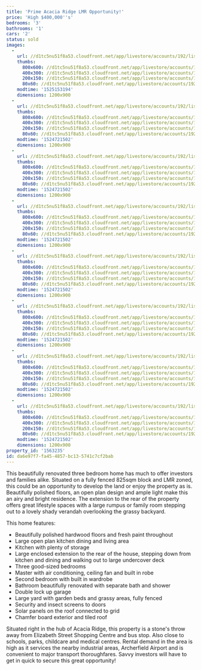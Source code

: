 ```yaml
---
title: 'Prime Acacia Ridge LMR Opportunity!'
price: 'High $400,000''s'
bedrooms: '3'
bathrooms: '1'
cars: '2'
status: sold
images:
  -
    url: //d1tc5nu51f8a53.cloudfront.net/app/livestore/accounts/192/listings/1463685/images/Elizabeth-49-Front-D_8625677799_20180501033949.jpg
    thumbs:
      800x600: //d1tc5nu51f8a53.cloudfront.net/app/livestore/accounts/192/listings/1463685/images/Elizabeth-49-Front-D_8625677799_20180501033949_800x600.jpg
      400x300: //d1tc5nu51f8a53.cloudfront.net/app/livestore/accounts/192/listings/1463685/images/Elizabeth-49-Front-D_8625677799_20180501033949_400x300.jpg
      200x150: //d1tc5nu51f8a53.cloudfront.net/app/livestore/accounts/192/listings/1463685/images/Elizabeth-49-Front-D_8625677799_20180501033949_200x150.jpg
      80x60: //d1tc5nu51f8a53.cloudfront.net/app/livestore/accounts/192/listings/1463685/images/Elizabeth-49-Front-D_8625677799_20180501033949_80x60.jpg
    modtime: '1525153194'
    dimensions: 1200x900
  -
    url: //d1tc5nu51f8a53.cloudfront.net/app/livestore/accounts/192/listings/1463685/images/elizabeth-49-block-d_1139645798_20180426024151.jpg
    thumbs:
      800x600: //d1tc5nu51f8a53.cloudfront.net/app/livestore/accounts/192/listings/1463685/images/elizabeth-49-block-d_1139645798_20180426024151_800x600.jpg
      400x300: //d1tc5nu51f8a53.cloudfront.net/app/livestore/accounts/192/listings/1463685/images/elizabeth-49-block-d_1139645798_20180426024151_400x300.jpg
      200x150: //d1tc5nu51f8a53.cloudfront.net/app/livestore/accounts/192/listings/1463685/images/elizabeth-49-block-d_1139645798_20180426024151_200x150.jpg
      80x60: //d1tc5nu51f8a53.cloudfront.net/app/livestore/accounts/192/listings/1463685/images/elizabeth-49-block-d_1139645798_20180426024151_80x60.jpg
    modtime: '1524721502'
    dimensions: 1200x900
  -
    url: //d1tc5nu51f8a53.cloudfront.net/app/livestore/accounts/192/listings/1463685/images/Elizabeth-49-Deck-Da_7823772439_20180426034441.jpg
    thumbs:
      800x600: //d1tc5nu51f8a53.cloudfront.net/app/livestore/accounts/192/listings/1463685/images/Elizabeth-49-Deck-Da_7823772439_20180426034441_800x600.jpg
      400x300: //d1tc5nu51f8a53.cloudfront.net/app/livestore/accounts/192/listings/1463685/images/Elizabeth-49-Deck-Da_7823772439_20180426034441_400x300.jpg
      200x150: //d1tc5nu51f8a53.cloudfront.net/app/livestore/accounts/192/listings/1463685/images/Elizabeth-49-Deck-Da_7823772439_20180426034441_200x150.jpg
      80x60: //d1tc5nu51f8a53.cloudfront.net/app/livestore/accounts/192/listings/1463685/images/Elizabeth-49-Deck-Da_7823772439_20180426034441_80x60.jpg
    modtime: '1524721502'
    dimensions: 1200x900
  -
    url: //d1tc5nu51f8a53.cloudfront.net/app/livestore/accounts/192/listings/1463685/images/Elizabeth-49-Living-_8041938549_20180426034433.jpg
    thumbs:
      800x600: //d1tc5nu51f8a53.cloudfront.net/app/livestore/accounts/192/listings/1463685/images/Elizabeth-49-Living-_8041938549_20180426034433_800x600.jpg
      400x300: //d1tc5nu51f8a53.cloudfront.net/app/livestore/accounts/192/listings/1463685/images/Elizabeth-49-Living-_8041938549_20180426034433_400x300.jpg
      200x150: //d1tc5nu51f8a53.cloudfront.net/app/livestore/accounts/192/listings/1463685/images/Elizabeth-49-Living-_8041938549_20180426034433_200x150.jpg
      80x60: //d1tc5nu51f8a53.cloudfront.net/app/livestore/accounts/192/listings/1463685/images/Elizabeth-49-Living-_8041938549_20180426034433_80x60.jpg
    modtime: '1524721502'
    dimensions: 1200x900
  -
    url: //d1tc5nu51f8a53.cloudfront.net/app/livestore/accounts/192/listings/1463685/images/Elizabeth-49-Rumpus-_9454214079_20180426034438.jpg
    thumbs:
      800x600: //d1tc5nu51f8a53.cloudfront.net/app/livestore/accounts/192/listings/1463685/images/Elizabeth-49-Rumpus-_9454214079_20180426034438_800x600.jpg
      400x300: //d1tc5nu51f8a53.cloudfront.net/app/livestore/accounts/192/listings/1463685/images/Elizabeth-49-Rumpus-_9454214079_20180426034438_400x300.jpg
      200x150: //d1tc5nu51f8a53.cloudfront.net/app/livestore/accounts/192/listings/1463685/images/Elizabeth-49-Rumpus-_9454214079_20180426034438_200x150.jpg
      80x60: //d1tc5nu51f8a53.cloudfront.net/app/livestore/accounts/192/listings/1463685/images/Elizabeth-49-Rumpus-_9454214079_20180426034438_80x60.jpg
    modtime: '1524721502'
    dimensions: 1200x900
  -
    url: //d1tc5nu51f8a53.cloudfront.net/app/livestore/accounts/192/listings/1463685/images/Elizabeth-49-Bed2-Da_2558508484_20180426034426.jpg
    thumbs:
      800x600: //d1tc5nu51f8a53.cloudfront.net/app/livestore/accounts/192/listings/1463685/images/Elizabeth-49-Bed2-Da_2558508484_20180426034426_800x600.jpg
      400x300: //d1tc5nu51f8a53.cloudfront.net/app/livestore/accounts/192/listings/1463685/images/Elizabeth-49-Bed2-Da_2558508484_20180426034426_400x300.jpg
      200x150: //d1tc5nu51f8a53.cloudfront.net/app/livestore/accounts/192/listings/1463685/images/Elizabeth-49-Bed2-Da_2558508484_20180426034426_200x150.jpg
      80x60: //d1tc5nu51f8a53.cloudfront.net/app/livestore/accounts/192/listings/1463685/images/Elizabeth-49-Bed2-Da_2558508484_20180426034426_80x60.jpg
    modtime: '1524721502'
    dimensions: 1200x900
  -
    url: //d1tc5nu51f8a53.cloudfront.net/app/livestore/accounts/192/listings/1463685/images/Elizabeth-49-Bed1-Da_1280183572_20180426034432.jpg
    thumbs:
      800x600: //d1tc5nu51f8a53.cloudfront.net/app/livestore/accounts/192/listings/1463685/images/Elizabeth-49-Bed1-Da_1280183572_20180426034432_800x600.jpg
      400x300: //d1tc5nu51f8a53.cloudfront.net/app/livestore/accounts/192/listings/1463685/images/Elizabeth-49-Bed1-Da_1280183572_20180426034432_400x300.jpg
      200x150: //d1tc5nu51f8a53.cloudfront.net/app/livestore/accounts/192/listings/1463685/images/Elizabeth-49-Bed1-Da_1280183572_20180426034432_200x150.jpg
      80x60: //d1tc5nu51f8a53.cloudfront.net/app/livestore/accounts/192/listings/1463685/images/Elizabeth-49-Bed1-Da_1280183572_20180426034432_80x60.jpg
    modtime: '1524721502'
    dimensions: 1200x900
  -
    url: //d1tc5nu51f8a53.cloudfront.net/app/livestore/accounts/192/listings/1463685/images/Elizabeth-49-Bathroo_3516399602_20180426034442.jpg
    thumbs:
      800x600: //d1tc5nu51f8a53.cloudfront.net/app/livestore/accounts/192/listings/1463685/images/Elizabeth-49-Bathroo_3516399602_20180426034442_800x600.jpg
      400x300: //d1tc5nu51f8a53.cloudfront.net/app/livestore/accounts/192/listings/1463685/images/Elizabeth-49-Bathroo_3516399602_20180426034442_400x300.jpg
      200x150: //d1tc5nu51f8a53.cloudfront.net/app/livestore/accounts/192/listings/1463685/images/Elizabeth-49-Bathroo_3516399602_20180426034442_200x150.jpg
      80x60: //d1tc5nu51f8a53.cloudfront.net/app/livestore/accounts/192/listings/1463685/images/Elizabeth-49-Bathroo_3516399602_20180426034442_80x60.jpg
    modtime: '1524721502'
    dimensions: 1200x900
property_id: '1563235'
id: da6e97f7-fa45-4857-bc13-5741c7cf2bab
---
```

This beautifully renovated three bedroom home has much to offer investors and families alike. Situated on a fully fenced 825sqm block and LMR zoned, this could be an opportunity to develop the land or enjoy the property as is. Beautifully polished floors, an open plan design and ample light make this an airy and bright residence. The extension to the rear of the property offers great lifestyle spaces with a large rumpus or family room stepping out to a lovely shady verandah overlooking the grassy backyard. 

This home features:

*  Beautifully polished hardwood floors and fresh paint throughout
*  Large open plan kitchen dining and living area
*  Kitchen with plenty of storage
*  Large enclosed extension to the rear of the house, stepping down from kitchen and dining and walking out to large undercover deck
*  Three good-sized bedrooms
*  Master with air conditioning, ceiling fan and built in robe
*  Second bedroom with built in wardrobe
*  Bathroom beautifully renovated with separate bath and shower
*  Double lock up garage
*  Large yard with garden beds and grassy areas, fully fenced
*  Security and insect screens to doors
*  Solar panels on the roof connected to grid
*  Chamfer board exterior and tiled roof

Situated right in the hub of Acacia Ridge, this property is a stone's throw away from Elizabeth Street Shopping Centre and bus stop. Also close to schools, parks, childcare and medical centres. Rental demand in the area is high as it services the nearby industrial areas, Archerfield Airport and is convenient to major transport thoroughfares. Savvy investors will have to get in quick to secure this great opportunity!